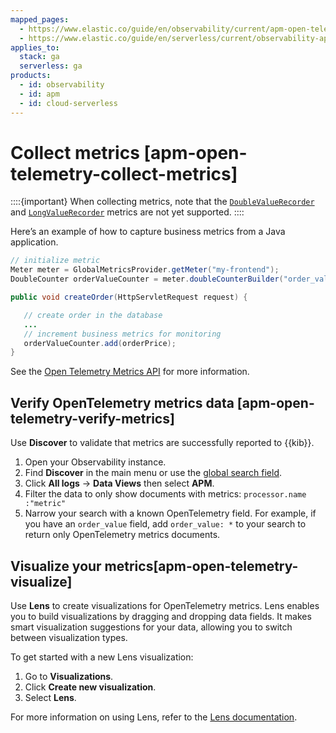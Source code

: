 ```yaml
---
mapped_pages:
  - https://www.elastic.co/guide/en/observability/current/apm-open-telemetry-collect-metrics.html
  - https://www.elastic.co/guide/en/serverless/current/observability-apm-agents-opentelemetry-collect-metrics.html
applies_to:
  stack: ga
  serverless: ga
products:
  - id: observability
  - id: apm
  - id: cloud-serverless
---
```


# Collect metrics [apm-open-telemetry-collect-metrics]

::::{important}
When collecting metrics, note that the [`DoubleValueRecorder`](https://www.javadoc.io/doc/io.opentelemetry/opentelemetry-api/latest/io/opentelemetry/api/metrics/DoubleValueRecorder.md) and [`LongValueRecorder`](https://www.javadoc.io/doc/io.opentelemetry/opentelemetry-api/latest/io/opentelemetry/api/metrics/LongValueObserver.md) metrics are not yet supported.
::::

Here’s an example of how to capture business metrics from a Java application.

```java
// initialize metric
Meter meter = GlobalMetricsProvider.getMeter("my-frontend");
DoubleCounter orderValueCounter = meter.doubleCounterBuilder("order_value").build();

public void createOrder(HttpServletRequest request) {

   // create order in the database
   ...
   // increment business metrics for monitoring
   orderValueCounter.add(orderPrice);
}
```

See the [Open Telemetry Metrics API](https://github.com/open-telemetry/opentelemetry-specification/blob/main/specification/metrics/api.md) for more information.

## Verify OpenTelemetry metrics data [apm-open-telemetry-verify-metrics]

Use **Discover** to validate that metrics are successfully reported to {{kib}}.

1. Open your Observability instance.
2. Find **Discover** in the main menu or use the [global search field](/explore-analyze/find-and-organize/find-apps-and-objects.md).
3. Click **All logs** → **Data Views** then select **APM**.
4. Filter the data to only show documents with metrics: `processor.name :"metric"`
5. Narrow your search with a known OpenTelemetry field. For example, if you have an `order_value` field, add `order_value: *` to your search to return only OpenTelemetry metrics documents.

## Visualize your metrics[apm-open-telemetry-visualize]

Use **Lens** to create visualizations for OpenTelemetry metrics. Lens enables you to build visualizations by dragging and dropping data fields. It makes smart visualization suggestions for your data, allowing you to switch between visualization types.

To get started with a new Lens visualization:

1. Go to **Visualizations**.
2. Click **Create new visualization**.
3. Select **Lens**.

For more information on using Lens, refer to the [Lens documentation](/explore-analyze/visualize/lens.md).